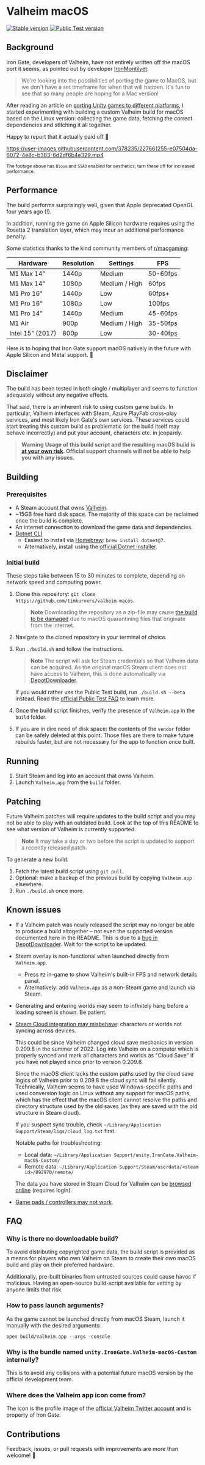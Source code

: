 # Valheim macOS

[![Stable version](https://badgen.net/badge/Stable%20version/0.217.28/green)](https://store.steampowered.com/news/app/892970/view/3787024475499546363)
[![Public Test version](https://badgen.net/badge/Public%20Test%20version/0.217.28/orange)](https://store.steampowered.com/news/app/892970/view/3787024475499546363)

## Background

Iron Gate, developers of Valheim, have not entirely written off the macOS port it seems, as pointed
out by developer [IronMontilyet]:

> We're looking into the possibilities of porting the game to MacOS, but we don't have a set timeframe
> for when that will happen. It's fun to see that so many people are hoping for a Mac version!

After reading an article on [porting Unity games to different platforms], I started experimenting with
building a custom Valheim build for macOS based on the Linux version: collecting the game data, fetching the
correct dependencies and stitching it all together.

Happy to report that it actually paid off 🥳

https://user-images.githubusercontent.com/378235/227661255-e07504da-6072-4e8c-b383-6d2df6b4e329.mp4

<sup>The footage above has `Bloom` and `SSAO` enabled for aesthetics; turn these off for increased performance.</sup>

## Performance

The build performs surprisingly well, given that Apple deprecated OpenGL four years ago (!).

In addition, running the game on Apple Silicon hardware requires using the Rosetta 2 translation layer, which may
incur an additional performance penalty.

Some statistics thanks to the kind community members of [r/macgaming]:

| Hardware         | Resolution    | Settings      | FPS      |
| ---------------- | ------------- | ------------- | -------- |
| M1 Max 14"       | 1440p         | Medium        | 50-60fps |
| M1 Max 14"       | 1080p         | Medium / High | 60fps    |
| M1 Pro 16"       | 1440p         | Low           | 60fps+   |
| M1 Pro 16"       | 1080p         | Low           | 100fps   |
| M1 Pro 14"       | 1440p         | Medium        | 45-60fps |
| M1 Air           | 900p          | Medium / High | 35-50fps |
| Intel 15" (2017) | 800p          | Low           | 30-40fps |

Here is to hoping that Iron Gate support macOS natively in the future with Apple Silicon and Metal support. 🍻

## Disclaimer

The build has been tested in both single / multiplayer and seems to function adequately without any negative
effects.

That said, there is an inherent risk to using custom game builds. In particular, Valheim interfaces with Steam,
Azure PlayFab cross-play services, and most likely Iron Gate's own services. These services could start treating
this custom build as problematic (or the build itself may behave incorrectly) and put your account, characters
etc. in jeopardy.

> __Warning__
> **Usage of this build script and the resulting macOS build is [at your own risk]. Official support channels
> will not be able to help you with any issues.**

## Building

### Prerequisites

- A Steam account that owns [Valheim].
- ~15GB free hard disk space. The majority of this space can be reclaimed once the build is complete.
- An internet connection to download the game data and dependencies.
- [Dotnet CLI]
  - Easiest to install via [Homebrew]: `brew install dotnet@7`.
  - Alternatively, install using the [official Dotnet installer].

### Initial build

These steps take between 15 to 30 minutes to complete, depending on network speed and computing power.

1. Clone this repository: `git clone https://github.com/timkurvers/valheim-macos`.

   > __Note__
   > Downloading the repository as a zip-file may cause [the build to be damaged] due to macOS quarantining
   > files that originate from the internet.

2. Navigate to the cloned repository in your terminal of choice.
3. Run `./build.sh` and follow the instructions.

   > __Note__
   > The script will ask for Steam credentials so that Valheim data can be acquired. As the original
   > macOS Steam client does not have access to Valheim, this is done automatically via [DepotDownloader].

   If you would rather use the Public Test build, run `./build.sh --beta` instead. Read the [official Public Test FAQ]
   to learn more.

4. Once the build script finishes, verify the presence of `Valheim.app` in the `build` folder.
5. If you are in dire need of disk space: the contents of the `vendor` folder can be safely deleted at this point.
   Those files are there to make future rebuilds faster, but are not necessary for the app to function once built.

## Running

1. Start Steam and log into an account that owns Valheim.
2. Launch `Valheim.app` from the `build` folder.

## Patching

Future Valheim patches will require updates to the build script and you may not be able to play with an outdated
build. Look at the top of this README to see what version of Valheim is currently supported.

> __Note__
> It may take a day or two before the script is updated to support a recently released patch.

To generate a new build:

1. Fetch the latest build script using `git pull`.
2. Optional: make a backup of the previous build by copying `Valheim.app` elsewhere.
3. Run `./build.sh` once more.

## Known issues

- If a Valheim patch was newly released the script may no longer be able to produce a build altogether – not even
  the supported version documented here in the README. This is due to a [bug in DepotDownloader]. Wait for the
  script to be updated.

- Steam overlay is non-functional when launched directly from `Valheim.app`.
  - Press `F2` in-game to show Valheim's built-in FPS and network details panel.
  - Alternatively: add `Valheim.app` as a non-Steam game and launch via Steam.

- Generating and entering worlds may seem to infinitely hang before a loading screen is shown. Be patient.

- [Steam Cloud integration may misbehave]: characters or worlds not syncing across devices.

  This could be since Valheim changed cloud save mechanics in version 0.209.8 in the summer of 2022.
  Log into Valheim on a computer which is properly synced and mark all characters and worlds as "Cloud Save"
  if you have not played since prior to version 0.209.8.

  Since the macOS client lacks the custom paths used by the cloud save logics of Valheim prior to 0.209.8 the
  cloud sync will fail silently. Technically, Valheim seems to have used Windows-specific paths and used
  conversion logic on Linux without any support for macOS paths, which has the effect that the macOS client
  cannot resolve the paths and directory structure used by the old saves (as they are saved with the old structure
  in Steam cloud).

  If you suspect sync trouble, check `~/Library/Application Support/Steam/logs/cloud_log.txt` first.

  Notable paths for troubleshooting:

  - Local data: `~/Library/Application Support/unity.IronGate.Valheim-macOS-Custom/`
  - Remote data: `~/Library/Application Support/Steam/userdata/<steam id>/892970/remote/`

  The data you have stored in Steam Cloud for Valheim can be [browsed online] (requires login).

- [Game pads / controllers may not work].

## FAQ

### Why is there no downloadable build?

To avoid distributing copyrighted game data, the build script is provided as a means for players who own Valheim
on Steam to create their own macOS build and play on their preferred hardware.

Additionally, pre-built binaries from untrusted sources could cause havoc if malicious. Having an open-source
build-script available for vetting by anyone limits that risk.

### How to pass launch arguments?

As the game cannot be launched directly from macOS Steam, launch it manually with the desired arguments:

```shell
open build/Valheim.app --args -console
```

### Why is the bundle named `unity.IronGate.Valheim-macOS-Custom` internally?

This is to avoid any collisions with a potential future macOS version by the official development team.

### Where does the Valheim app icon come from?

The icon is the profile image of the [official Valheim Twitter account] and is property of Iron Gate.

## Contributions

Feedback, issues, or pull requests with improvements are more than welcome! 🙏

[DepotDownloader]: https://github.com/SteamRE/DepotDownloader
[Dotnet CLI]: https://learn.microsoft.com/en-us/dotnet/core/tools/
[Game pads / controllers may not work]: https://github.com/timkurvers/valheim-macos/issues/11
[Homebrew]: https://brew.sh/
[IronMontilyet]: https://steamcommunity.com/app/892970/discussions/2/3192485276070223820/?ctp=73#c6861841362673118150
[Steam Cloud integration may misbehave]: https://github.com/timkurvers/valheim-macos/issues/10
[Valheim]: https://store.steampowered.com/app/892970/Valheim/
[at your own risk]: LICENSE.md
[browsed online]: https://store.steampowered.com/account/remotestorageapp/?appid=892970
[bug in DepotDownloader]: https://github.com/SteamRE/DepotDownloader/issues/450
[official Dotnet installer]: https://dotnet.microsoft.com/en-us/download
[official Valheim Twitter account]: https://twitter.com/Valheimgame
[official Public Test FAQ]: https://steamcommunity.com/app/892970/discussions/5/3589961352692584029/
[porting Unity games to different platforms]: https://www.pcgamingwiki.com/wiki/Engine:Unity/Porting
[r/macgaming]: https://www.reddit.com/r/macgaming/comments/1217lko/valheim_macos_build_script/
[the build to be damaged]: https://github.com/timkurvers/valheim-macos/issues/16#issuecomment-1517025125
